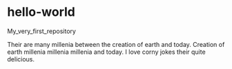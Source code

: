 # hello-world
My_very_first_repository

Their are many millenia between the creation of earth and today. Creation of earth millenia millenia millenia and today. I love corny jokes their quite delicious.
